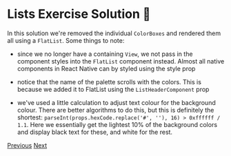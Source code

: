 # Lists Exercise Solution 👀

In this solution we're removed the individual `ColorBoxes` and rendered them all using a `FlatList`. Some things to note:

- since we no longer have a containing `View`, we not pass in the component styles into the `FlatList` component instead. Almost all native components in React Native can by styled using the style prop

- notice that the name of the palette scrolls with the colors. This is because we added it to FlatList using the `ListHeaderComponent` prop

- we've used a little calculation to adjust text colour for the background colour. There are better algorithms to do this, but this is definitely the shortest: `parseInt(props.hexCode.replace('#', ''), 16) > 0xffffff / 1.1`. Here we essentially get the lightest 10% of the background colors and display black text for these, and white for the rest.

[Previous](./14.lists-exercise.md)
[Next](./15.lists-exercise-solution.md)
